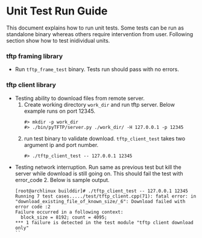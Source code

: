 # Unit Test Run Guide
This document explains how to run unit tests. Some tests can be run as standalone binary whereas others require
intervention from user. Following section show how to test inidividual units.

### tftp framing library
* Run `tftp_frame_test` binary. Tests run should pass with no errors.

### tftp client library
* Testing ability to download files from remote server.
  1. Create working directory `work_dir` and run tftp server. Below example runs on port 12345. 
      ```
      #> mkdir -p work_dir
      #> ./bin/pyTFTP/server.py ./work_dir/ -H 127.0.0.1 -p 12345
      ```
  2. run test binary to validate download. `tftp_client_test` takes two argument ip and port number.
      ```
      #> ./tftp_client_test -- 127.0.0.1 12345
      ```
* Testing network interruption. Run same as previous test but kill the server while download is still going on.
  This should fail the test with error_code 2. Below is sample output.
  ```
  [root@archlinux builddir]# ./tftp_client_test -- 127.0.0.1 12345
  Running 7 test cases...../test/tftp_client.cpp(71): fatal error: in "download_existing_file_of_known_size/_6": Download failed with error code :2
  Failure occurred in a following context:
    block_size = 8192; count = 4095;
  *** 1 failure is detected in the test module "tftp client download only"
  ``
